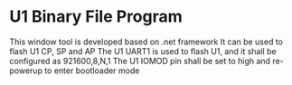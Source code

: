 # U1 Binary File Program
This window tool is developed based on .net framework
It can be used to flash U1 CP, SP and AP
The U1 UART1 is used to flash U1, and it shall be configured as 921600,8,N,1
The U1 IOMOD pin shall be set to high and re-powerup to enter bootloader mode
